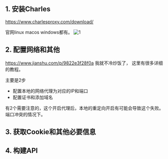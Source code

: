 ## 1. 安装Charles
https://www.charlesproxy.com/download/

官网linux macos windows都有。
![1](https://gitee.com/chasays/mdPic/raw/master/uPic/sp7qg9.png)

## 2. 配置网络和其他

https://www.jianshu.com/p/9822e3f28f0a
我就不冷炒饭了， 这里有很多详细的教程。

主要是2步
- 配置本地的网络代理为对应的IP和端口
- 配置证书和添加域名

有2个需要注意的，这个开启代理后，本地的重定向开启有可能会导致这个失败。端口冲突的情况下。


## 3. 获取Cookie和其他必要信息




## 4. 构建API